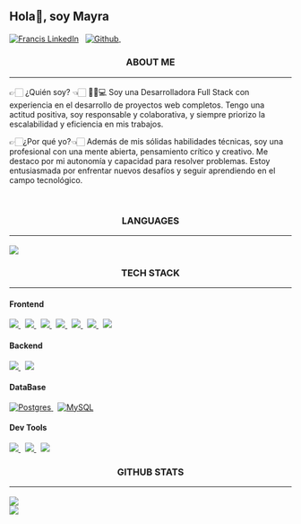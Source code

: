 ## Hola👋, soy Mayra
  

<p>
<a href="https://www.linkedin.com/in/mayra-mu%C3%B1oz-pinto-b177b821a/"><img align="center" src="https://img.shields.io/badge/linkedin-0077B5.svg?&style=for-the-badge&logo=linkedin&logoColor=white" alt="Francis LinkedIn" /></a>&nbsp;&nbsp;
<a href="https://github.com/mayy58">
  <img align="center" src="https://img.shields.io/badge/github-181717.svg?&style=for-the-badge&logo=github" alt="Github" />
</a>&nbsp;
</p> 
  
 <h3 align="center">ABOUT ME<hr/></h3>
👉🏻 ¿Quién soy? 👈🏻
👩🏻💻 Soy una Desarrolladora Full Stack con experiencia en el desarrollo de proyectos web completos. Tengo una actitud positiva, soy responsable y colaborativa, y siempre priorizo la escalabilidad y eficiencia en mis trabajos.

👉🏻¿Por qué yo?👈🏻
Además de mis sólidas habilidades técnicas, soy una profesional con una mente abierta, pensamiento crítico y creativo. Me destaco por mi autonomía y capacidad para resolver problemas. Estoy entusiasmada por enfrentar nuevos desafíos y seguir aprendiendo en el campo tecnológico.

  

<br/>  


<h3 align="center">LANGUAGES<hr/></h3>
<a href="https://www.efset.org/cert/RRJnAY">
    <img src="https://www.efset.org/static/favicon.ico" />
<a/>

<h3 align="center">TECH STACK<hr/></h3>
<h4>Frontend</h4>
<p>
  <a href='https://developer.mozilla.org/en-US/docs/Web/Guide/HTML/HTML5'>
    <img src="https://img.shields.io/badge/html5-e34f26.svg?&style=for-the-badge&logo=html5&logoColor=white" />
  </a>
  &nbsp;
  <a href='https://developer.mozilla.org/en-US/docs/Web/CSS'>
    <img src="https://img.shields.io/badge/css3-1572B6.svg?&style=for-the-badge&logo=css3&logoColor=white" />
  </a>
  &nbsp;
  <a href='https://developer.mozilla.org/en-US/docs/Web/JavaScript/Guide'>
    <img src="https://img.shields.io/badge/javascript-F7DF1E.svg?&style=for-the-badge&logo=javascript&logoColor=black" />
  </a>
  &nbsp;
<a href='https://www.react.org/'>
   <img src='https://img.shields.io/badge/react-61DAFB?logoWidth=30&labelColor=black&style=for-the-badge&logo=react' />
 </a>
  &nbsp;
  <a href='https://redux.js.org/'>
    <img src='https://img.shields.io/badge/redux-764ABC?logoWidth=30&labelColor=black&style=for-the-badge&logo=redux' />
  </a>
  &nbsp;
  <a href='https://material-ui.com/'>
    <img src='https://img.shields.io/badge/material ui-0081CB?logo=material-ui&style=for-the-badge' />
  </a>
  &nbsp;  
 <a href='https://reactnative.dev/'>
   <img src='https://img.shields.io/badge/React_Native-61DAFB?logoWidth=30&labelColor=black&style=for-the-badge&logo=react' />
 </a>
</p>

<h4>Backend</h4>
<p>
  <a href='https://nodejs.org/en/about/'>
    <img src="https://img.shields.io/badge/node.js-339933?logo=node.js&logoWidth=30&labelColor=black&style=for-the-badge" />
  </a>
  &nbsp;
  <a href='https://expressjs.com/'>
    <img src="https://img.shields.io/badge/Express-ffffff.svg?&style=for-the-badge&logo=express&logoColor=black" />
  </a>


</p>

<h4>DataBase</h4>
  <a href="https://www.postgresql.org/">
  <img alt="Postgres" src="https://img.shields.io/badge/PostgreSQL-316192?style=for-the-badge&logo=postgresql&logoColor=white" />
   </a>
  &nbsp;
<a href="https://www.mysql.com/">
  <img alt="MySQL" src="https://img.shields.io/badge/MySQL-4479A1?style=for-the-badge&logo=mysql&logoColor=white&color=4479A1&labelColor=F29111" />
</a>

  
<h4>Dev Tools</h4>
<p>
  <a href='https://git-scm.com/'>
    <img src='https://img.shields.io/badge/git-F05032?logo=git&style=for-the-badge&logoColor=white' />
  </a>
  &nbsp;
  <a href='https://github.com/'>
    <img src="https://img.shields.io/badge/Github-181717.svg?&style=for-the-badge&logo=github&logoColor=white" />
  </a>
  &nbsp; 
    <a href='https://code.visualstudio.com/'>
    <img src="https://img.shields.io/badge/Visual studio Code-007ACC.svg?&style=for-the-badge&logo=visualstudiocode&logoColor=white" />
  </a>
  
</p>

<h3 align="center">GITHUB STATS<hr/></h3>

![]( https://github-readme-stats.vercel.app/api?username=mayy58&theme=rose_pine&hide_border=true&include_all_commits=false&count_private=false)<br/>
![]( https://github-readme-stats.vercel.app/api/top-langs/?username=mayy58&theme=rose_pine&hide_border=true&include_all_commits=false&count_private=false&layout=compact)
 

<br/>
